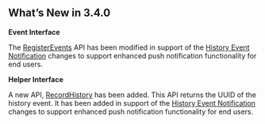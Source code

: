 
## What’s New in 3.4.0


**Event Interface**

The [RegisterEvents][1] API has been modified in support of the [History Event Notification][2] changes to support enhanced push notification functionality for end users.


**Helper Interface**

A new API, [RecordHistory][3] has been added. This API returns the UUID of the history event. It has been added in support of the [History Event Notification][4] changes to support enhanced push notification functionality for end users.


[1]:	https://snap-one.github.io/docs-driverworks-api/#event-interface-registerevents
[2]:	https://snap-one.github.io/docs-driverworks-fundamentals/#events-history-event-notifications
[3]:	https://snap-one.github.io/docs-driverworks-api/#helper-interface-recordhistory
[4]:	https://snap-one.github.io/docs-driverworks-fundamentals/#events-history-event-notifications